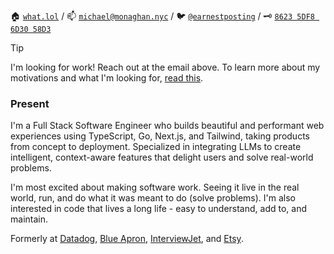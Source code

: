 🏠 [`what.lol`](https://what.lol/) /
📫 [`michael@monaghan.nyc`](mailto:michael@monaghan.nyc) /
🐦 [`@earnestposting`](https://twitter.com/earnestposting) /
🗝️ [`8623 5DF8 6D30 58D3`](https://keybase.io/mikemonaghan/pgp_keys.asc)

> [!TIP]
> I'm looking for work! Reach out at the email above. To learn more about my motivations and what I'm looking for, [read this](https://what.lol/blog/what-im-looking-for/).

### Present
I'm a Full Stack Software Engineer who builds beautiful and performant web experiences using TypeScript, Go, Next.js, and Tailwind, taking products from concept to deployment. Specialized in integrating LLMs to create intelligent, context-aware features that delight users and solve real-world problems. 

I'm most excited about making software work. Seeing it live in the real world, run, and do what it was meant to do (solve problems). I'm also interested in code that lives a long life - easy to understand, add to, and maintain. 

Formerly at [Datadog](https://datadog.com), [Blue Apron](https://blueapron.com), [InterviewJet](https://www.crunchbase.com/organization/interviewjet), and [Etsy](https://etsy.com).
